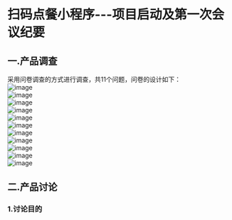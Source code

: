 # 扫码点餐小程序---项目启动及第一次会议纪要

## 一.产品调查

采用问卷调查的方式进行调查，共11个问题，问卷的设计如下：<br>
![image](https://github.com/resisterdkdk/newhug/blob/master/img/1.png)<br>
![image](https://github.com/resisterdkdk/newhug/blob/master/img/2.png)<br>
![image](https://github.com/resisterdkdk/newhug/blob/master/img/3.png)<br>
![image](https://github.com/resisterdkdk/newhug/blob/master/img/4.png)<br>
![image](https://github.com/resisterdkdk/newhug/blob/master/img/5.png)<br>
![image](https://github.com/resisterdkdk/newhug/blob/master/img/6.png)<br>
![image](https://github.com/resisterdkdk/newhug/blob/master/img/7.png)<br>
![image](https://github.com/resisterdkdk/newhug/blob/master/img/8.png)<br>
![image](https://github.com/resisterdkdk/newhug/blob/master/img/10.png)<br>
![image](https://github.com/resisterdkdk/newhug/blob/master/img/11.png)<br>
![image](https://github.com/resisterdkdk/newhug/blob/master/img/12.png)<br>

## 二.产品讨论
### 1.讨论目的
